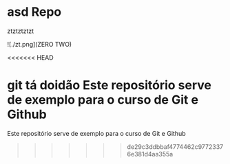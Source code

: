 # asd Repo
ztztztztzt

![./zt.png](ZERO TWO)

<<<<<<< HEAD

git tá doidão
Este repositório serve de exemplo para o curso de Git e Github
=======
Este repositório serve de exemplo para o curso de Git e Github
>>>>>>> de29c3ddbbaf4774462c97723376e381d4aa355a
